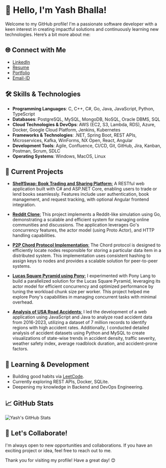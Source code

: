 # 👋 Hello, I'm Yash Bhalla! 

Welcome to my GitHub profile! I'm a passionate software developer with a keen interest in creating impactful solutions and continuously learning new technologies. Here’s a bit more about me:

## 🌐 Connect with Me

- [LinkedIn](https://www.linkedin.com/in/yashbhalla99)
- [Resume](https://drive.google.com/file/d/1nhbhVCRSUWUjF6PYLvliRMVzk8AGm7iu/view?usp=sharing)
- [Portfolio](https://sites.google.com/view/yashbhalla/home)
- [Email-ID](mailto:yash.bhalla@ufl.edu)

## 🛠️ Skills & Technologies

- **Programming Languages**: C, C++, C#, Go, Java, JavaScript, Python, TypeScript
- **Databases**: PostgreSQL, MySQL, MongoDB, NoSQL, Oracle DBMS, SQL
- **Cloud Technologies & DevOps**: AWS (EC2, S3, Lambda, RDS), Azure, Docker, Google Cloud Platform, Jenkins, Kubernetes
- **Frameworks & Technologies**: .NET, Spring Boot, REST APIs, Microservices, Kafka, WinForms, NX Open, React, Angular
- **Development Tools**: Agile, Confluence, CI/CD, Git, GitHub, Jira, Kanban, Postman, Scrum, SDLC
- **Operating Systems**: Windows, MacOS, Linux

## 🔭 Current Projects

- [**ShelfSwap: Book Trading and Sharing Platform**:](https://github.com/yashbhalla/ShelfSwap) A RESTful web application built with C# and ASP.NET Core, enabling users to trade or lend books seamlessly. Features include user authentication, book management, and request tracking, with optional Angular frontend integration.

- [**Reddit Clone**:](https://github.com/yashbhalla/RedditClone_Go) This project implements a Reddit-like simulation using Go, demonstrating a scalable and efficient system for managing online communities and discussions. The application leverages Go's concurrency features, the actor model (using Proto Actor), and HTTP handling capabilities.

- [**P2P Chord Protocol Implementation**:](https://github.com/yashbhalla/P2P) The Chord protocol is designed to efficiently locate nodes responsible for storing a particular data item in a distributed system. This implementation uses consistent hashing to assign keys to nodes and provides a scalable solution for peer-to-peer systems.

- [**Lucas Square Pyramid using Pony**:](https://github.com/yashbhalla/LucasSquarePyramid) I experimented with Pony Lang to build a parallelized solution for the Lucas Square Pyramid, leveraging its actor model for efficient concurrency and optimized performance by tuning the workload chunk size per worker.  This project helped me explore Pony's capabilities in managing concurrent tasks with minimal overhead.
  
- [**Analysis of USA Road Accidents**:](https://github.com/yashbhalla/Analysis-of-USA-Road-Accidents) I led the development of a web application using JavaScript and Java to analyze road accident data from 2016-2023, utilizing a dataset of 7 million records to identify regions with high accident rates. Additionally, I conducted detailed analysis of accident datasets using Python and MySQL to create visualizations of state-wise trends in accident density, traffic severity, weather safety index, average roadblock duration, and accident-prone factors.

## 🌱 Learning & Development

- Building good habits via [LeetCode](https://github.com/yashbhalla/myLeetCode).
- Currently exploring REST APIs, Docker, SQLite.
- Deepening my knowledge in Backend and DevOps Engineering.

## 📈 GitHub Stats

![Yash's GitHub Stats](https://github-readme-stats.vercel.app/api?username=yashbhalla&show_icons=true&theme=radical)

## 🤝 Let's Collaborate!

I'm always open to new opportunities and collaborations. If you have an exciting project or idea, feel free to reach out to me.

Thank you for visiting my profile! Have a great day! 😊
